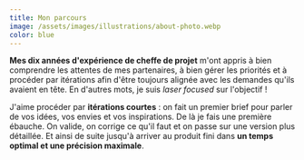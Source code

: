 ```yaml
---
title: Mon parcours
image: /assets/images/illustrations/about-photo.webp
color: blue
---
```

**Mes dix années d'expérience de cheffe de projet** m'ont appris à bien comprendre les attentes de mes partenaires, à bien gérer les priorités et à procéder par itérations afin d'être toujours alignée avec les demandes qu'ils avaient en tête. En d'autres mots, je suis _laser focused_ sur l'objectif !

J'aime procéder par **itérations courtes** : on fait un premier brief pour parler de vos idées, vos envies et vos inspirations. De là je fais une première ébauche. On valide, on corrige ce qu'il faut et on passe sur une version plus détaillée. Et ainsi de suite jusqu'à arriver au produit fini dans **un temps optimal et une précision maximale**.
